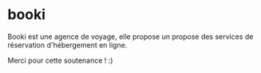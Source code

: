 # booki
Booki est une agence de voyage, 
elle propose un propose des services de réservation d'hébergement en ligne. 

Merci pour cette soutenance ! :)
